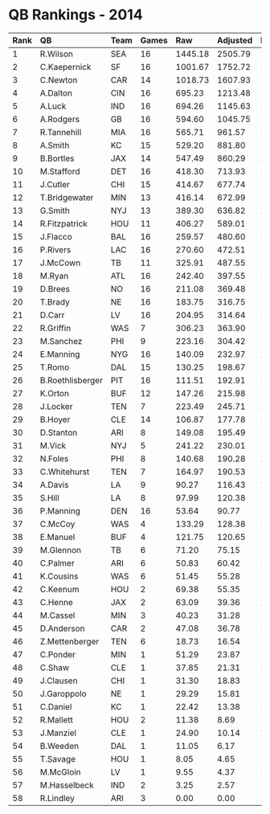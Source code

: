 # QB Rankings - 2014

| Rank | QB               | Team | Games | Raw     | Adjusted | Difficulty | Avg/Game | Normalized |
| :----| :----------------| :----| :-----| :-------| :--------| :----------| :--------| :----------|
| 1    | R.Wilson         | SEA  | 16    | 1445.18 | 2505.79  | 1.000      | 156.61   | 125.67     |
| 2    | C.Kaepernick     | SF   | 16    | 1001.67 | 1752.72  | 1.000      | 109.54   | 99.17      |
| 3    | C.Newton         | CAR  | 14    | 1018.73 | 1607.93  | 1.000      | 114.85   | 91.14      |
| 4    | A.Dalton         | CIN  | 16    | 695.23  | 1213.48  | 1.000      | 75.84    | 80.20      |
| 5    | A.Luck           | IND  | 16    | 694.26  | 1145.63  | 1.000      | 71.60    | 77.82      |
| 6    | A.Rodgers        | GB   | 16    | 594.60  | 1045.75  | 1.000      | 65.36    | 74.30      |
| 7    | R.Tannehill      | MIA  | 16    | 565.71  | 961.57   | 1.000      | 60.10    | 71.34      |
| 8    | A.Smith          | KC   | 15    | 529.20  | 881.80   | 1.000      | 58.79    | 67.74      |
| 9    | B.Bortles        | JAX  | 14    | 547.49  | 860.29   | 1.000      | 61.45    | 66.20      |
| 10   | M.Stafford       | DET  | 16    | 418.30  | 713.93   | 1.000      | 44.62    | 62.63      |
| 11   | J.Cutler         | CHI  | 15    | 414.67  | 677.74   | 1.000      | 45.18    | 60.75      |
| 12   | T.Bridgewater    | MIN  | 13    | 416.14  | 672.99   | 1.000      | 51.77    | 59.30      |
| 13   | G.Smith          | NYJ  | 13    | 389.30  | 636.82   | 1.000      | 48.99    | 58.13      |
| 14   | R.Fitzpatrick    | HOU  | 11    | 406.27  | 589.01   | 1.000      | 53.55    | 55.35      |
| 15   | J.Flacco         | BAL  | 16    | 259.57  | 480.60   | 1.000      | 30.04    | 54.42      |
| 16   | P.Rivers         | LAC  | 16    | 270.60  | 472.51   | 1.000      | 29.53    | 54.13      |
| 17   | J.McCown         | TB   | 11    | 325.91  | 487.55   | 1.000      | 44.32    | 52.28      |
| 18   | M.Ryan           | ATL  | 16    | 242.40  | 397.55   | 1.000      | 24.85    | 51.50      |
| 19   | D.Brees          | NO   | 16    | 211.08  | 369.48   | 1.000      | 23.09    | 50.51      |
| 20   | T.Brady          | NE   | 16    | 183.75  | 316.75   | 1.000      | 19.80    | 48.65      |
| 21   | D.Carr           | LV   | 16    | 204.95  | 314.64   | 1.000      | 19.66    | 48.58      |
| 22   | R.Griffin        | WAS  | 7     | 306.23  | 363.90   | 1.000      | 51.99    | 46.71      |
| 23   | M.Sanchez        | PHI  | 9     | 223.16  | 304.42   | 1.000      | 33.82    | 46.02      |
| 24   | E.Manning        | NYG  | 16    | 140.09  | 232.97   | 1.000      | 14.56    | 45.71      |
| 25   | T.Romo           | DAL  | 15    | 130.25  | 198.67   | 1.000      | 13.24    | 44.32      |
| 26   | B.Roethlisberger | PIT  | 16    | 111.51  | 192.91   | 1.000      | 12.06    | 44.30      |
| 27   | K.Orton          | BUF  | 12    | 147.26  | 215.98   | 1.000      | 18.00    | 44.28      |
| 28   | J.Locker         | TEN  | 7     | 223.49  | 245.71   | 1.000      | 35.10    | 43.72      |
| 29   | B.Hoyer          | CLE  | 14    | 106.87  | 177.78   | 1.000      | 12.70    | 43.44      |
| 30   | D.Stanton        | ARI  | 8     | 149.08  | 195.49   | 1.000      | 24.44    | 42.72      |
| 31   | M.Vick           | NYJ  | 5     | 241.22  | 230.01   | 1.000      | 46.00    | 42.59      |
| 32   | N.Foles          | PHI  | 8     | 140.68  | 190.28   | 1.000      | 23.79    | 42.58      |
| 33   | C.Whitehurst     | TEN  | 7     | 164.97  | 190.53   | 1.000      | 27.22    | 42.33      |
| 34   | A.Davis          | LA   | 9     | 90.27   | 116.43   | 1.000      | 12.94    | 40.76      |
| 35   | S.Hill           | LA   | 8     | 97.99   | 120.38   | 1.000      | 15.05    | 40.72      |
| 36   | P.Manning        | DEN  | 16    | 53.64   | 90.77    | 1.000      | 5.67     | 40.70      |
| 37   | C.McCoy          | WAS  | 4     | 133.29  | 128.38   | 1.000      | 32.10    | 40.10      |
| 38   | E.Manuel         | BUF  | 4     | 121.75  | 120.65   | 1.000      | 30.16    | 39.95      |
| 39   | M.Glennon        | TB   | 6     | 71.20   | 75.15    | 1.000      | 12.53    | 39.30      |
| 40   | C.Palmer         | ARI  | 6     | 50.83   | 60.42    | 1.000      | 10.07    | 38.95      |
| 41   | K.Cousins        | WAS  | 6     | 51.45   | 55.28    | 1.000      | 9.21     | 38.82      |
| 42   | C.Keenum         | HOU  | 2     | 69.38   | 55.35    | 1.000      | 27.68    | 38.36      |
| 43   | C.Henne          | JAX  | 2     | 63.09   | 39.36    | 1.000      | 19.68    | 38.11      |
| 44   | M.Cassel         | MIN  | 3     | 40.23   | 31.28    | 1.000      | 10.43    | 38.07      |
| 45   | D.Anderson       | CAR  | 2     | 47.08   | 36.78    | 1.000      | 18.39    | 38.07      |
| 46   | Z.Mettenberger   | TEN  | 6     | 18.73   | 16.54    | 1.000      | 2.76     | 37.90      |
| 47   | C.Ponder         | MIN  | 1     | 51.29   | 23.87    | 1.000      | 23.87    | 37.79      |
| 48   | C.Shaw           | CLE  | 1     | 37.85   | 21.31    | 1.000      | 21.31    | 37.76      |
| 49   | J.Clausen        | CHI  | 1     | 31.30   | 18.83    | 1.000      | 18.83    | 37.73      |
| 50   | J.Garoppolo      | NE   | 1     | 29.29   | 15.81    | 1.000      | 15.81    | 37.69      |
| 51   | C.Daniel         | KC   | 1     | 22.42   | 13.38    | 1.000      | 13.38    | 37.66      |
| 52   | R.Mallett        | HOU  | 2     | 11.38   | 8.69     | 1.000      | 4.34     | 37.64      |
| 53   | J.Manziel        | CLE  | 1     | 24.90   | 10.14    | 1.000      | 10.14    | 37.63      |
| 54   | B.Weeden         | DAL  | 1     | 11.05   | 6.17     | 1.000      | 6.17     | 37.58      |
| 55   | T.Savage         | HOU  | 1     | 8.05    | 4.65     | 1.000      | 4.65     | 37.56      |
| 56   | M.McGloin        | LV   | 1     | 9.55    | 4.37     | 1.000      | 4.37     | 37.56      |
| 57   | M.Hasselbeck     | IND  | 2     | 3.25    | 2.57     | 1.000      | 1.29     | 37.55      |
| 58   | R.Lindley        | ARI  | 3     | 0.00    | 0.00     | 1.000      | 0.00     | 37.51      |

